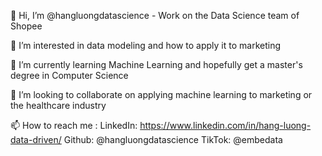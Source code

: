 👋 Hi, I’m @hangluongdatascience - Work on the Data Science team of Shopee 

👀 I’m interested in data modeling and how to apply it to marketing

🌱 I’m currently learning Machine Learning and hopefully get a master's degree in Computer Science

💞️ I’m looking to collaborate on applying machine learning to marketing or the healthcare industry

📫 How to reach me :
  LinkedIn: https://www.linkedin.com/in/hang-luong-data-driven/
  Github: @hangluongdatascience
  TikTok: @embedata
  
